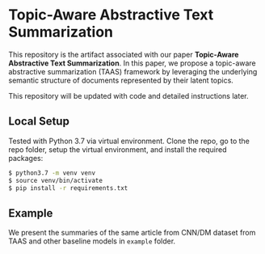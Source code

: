 # Topic-Aware Abstractive Text Summarization
This repository is the artifact associated with our paper **Topic-Aware Abstractive Text Summarization**. In this paper, we propose a topic-aware abstractive summarization (TAAS) framework by leveraging the underlying semantic structure of documents represented by their latent topics.

This repository will be updated with code and detailed instructions later.

## Local Setup

Tested with Python 3.7 via virtual environment. Clone the repo, go to the repo folder, setup the virtual environment, and install the required packages:

```bash
$ python3.7 -m venv venv
$ source venv/bin/activate
$ pip install -r requirements.txt
```

## Example

We present the summaries of the same article from CNN/DM dataset from TAAS and other baseline models in ```example``` folder.